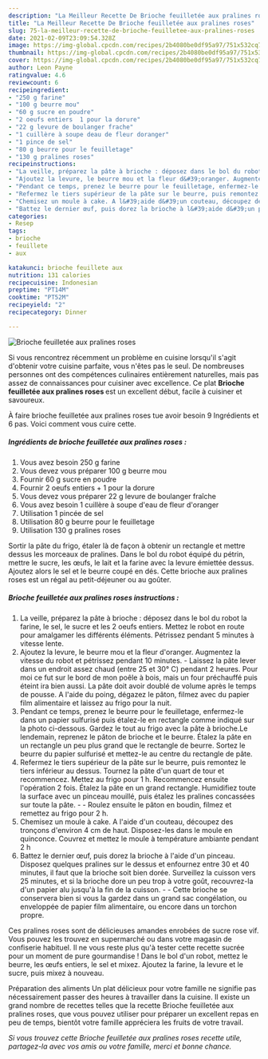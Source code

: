 ```yaml
---
description: "La Meilleur Recette De Brioche feuilletée aux pralines roses"
title: "La Meilleur Recette De Brioche feuilletée aux pralines roses"
slug: 75-la-meilleur-recette-de-brioche-feuilletee-aux-pralines-roses
date: 2021-02-09T23:09:54.328Z
image: https://img-global.cpcdn.com/recipes/2b4080be0df95a97/751x532cq70/brioche-feuilletee-aux-pralines-roses-photo-principale-de-la-recette.jpg
thumbnail: https://img-global.cpcdn.com/recipes/2b4080be0df95a97/751x532cq70/brioche-feuilletee-aux-pralines-roses-photo-principale-de-la-recette.jpg
cover: https://img-global.cpcdn.com/recipes/2b4080be0df95a97/751x532cq70/brioche-feuilletee-aux-pralines-roses-photo-principale-de-la-recette.jpg
author: Leon Payne
ratingvalue: 4.6
reviewcount: 6
recipeingredient:
- "250 g farine"
- "100 g beurre mou"
- "60 g sucre en poudre"
- "2 oeufs entiers  1 pour la dorure"
- "22 g levure de boulanger frache"
- "1 cuillère à soupe deau de fleur doranger"
- "1 pince de sel"
- "80 g beurre pour le feuilletage"
- "130 g pralines roses"
recipeinstructions:
- "La veille, préparez la pâte à brioche : déposez dans le bol du robot la farine, le sel, le sucre et les 2 oeufs entiers. Mettez le robot en route pour amalgamer les différents éléments. Pétrissez pendant 5 minutes à vitesse lente."
- "Ajoutez la levure, le beurre mou et la fleur d&#39;oranger. Augmentez la vitesse du robot et pétrissez pendant 10 minutes. Laissez la pâte lever dans un endroit assez chaud (entre 25 et 30° C) pendant 2 heures. Pour moi ce fut sur le bord de mon poêle à bois, mais un four préchauffé puis éteint ira bien aussi. La pâte doit avoir doublé de volume après le temps de pousse. A l&#39;aide du poing, dégazez le pâton, filmez avec du papier film alimentaire et laissez au frigo pour la nuit."
- "Pendant ce temps, prenez le beurre pour le feuilletage, enfermez-le dans un papier sulfurisé puis étalez-le en rectangle comme indiqué sur la photo ci-dessous. Gardez le tout au frigo avec la pâte à brioche.Le lendemain, reprenez le pâton de brioche et le beurre. Étalez la pâte en un rectangle un peu plus grand que le rectangle de beurre. Sortez le beurre du papier sulfurisé et mettez-le au centre du rectangle de pâte."
- "Refermez le tiers supérieur de la pâte sur le beurre, puis remontez le tiers inférieur au dessus. Tournez la pâte d&#39;un quart de tour et recommencez. Mettez au frigo pour 1 h. Recommencez ensuite l&#39;opération 2 fois. Étalez la pâte en un grand rectangle. Humidifiez toute la surface avec un pinceau mouillé, puis étalez les pralines concassées sur toute la pâte.  Roulez ensuite le pâton en boudin, filmez et remettez au frigo pour 2 h."
- "Chemisez un moule à cake. A l&#39;aide d&#39;un couteau, découpez des tronçons d&#39;environ 4 cm de haut. Disposez-les dans le moule en quinconce. Couvrez et mettez le moule à température ambiante pendant 2 h"
- "Battez le dernier œuf, puis dorez la brioche à l&#39;aide d&#39;un pinceau. Disposez quelques pralines sur le dessus et enfournez entre 30 et 40 minutes, il faut que la brioche soit bien dorée. Surveillez la cuisson vers 25 minutes, et si la brioche dore un peu trop à votre goût, recouvrez-la d&#39;un papier alu jusqu&#39;à la fin de la cuisson.  Cette brioche se conservera bien si vous la gardez dans un grand sac congélation, ou enveloppée de papier film alimentaire, ou encore dans un torchon propre."
categories:
- Resep
tags:
- brioche
- feuillete
- aux

katakunci: brioche feuillete aux 
nutrition: 131 calories
recipecuisine: Indonesian
preptime: "PT14M"
cooktime: "PT52M"
recipeyield: "2"
recipecategory: Dinner

---
```



![Brioche feuilletée aux pralines roses](https://img-global.cpcdn.com/recipes/2b4080be0df95a97/751x532cq70/brioche-feuilletee-aux-pralines-roses-photo-principale-de-la-recette.jpg)

Si vous rencontrez récemment un problème en cuisine lorsqu'il s'agit d'obtenir votre cuisine parfaite, vous n'êtes pas le seul. De nombreuses personnes ont des compétences culinaires entièrement naturelles, mais pas assez de connaissances pour cuisiner avec excellence. Ce plat <strong> Brioche feuilletée aux pralines roses </strong> est un excellent début, facile à cuisiner et savoureux.

<!--inarticleads1-->

À faire brioche feuilletée aux pralines roses tue avoir besoin 9 Ingrédients et 6 pas. Voici comment vous cuire cette.

##### Ingrédients de brioche feuilletée aux pralines roses :

1. Vous avez besoin 250 g farine
1. Vous devez vous préparer 100 g beurre mou
1. Fournir 60 g sucre en poudre
1. Fournir 2 oeufs entiers + 1 pour la dorure
1. Vous devez vous préparer 22 g levure de boulanger fraîche
1. Vous avez besoin 1 cuillère à soupe d&#39;eau de fleur d&#39;oranger
1. Utilisation 1 pincée de sel
1. Utilisation 80 g beurre pour le feuilletage
1. Utilisation 130 g pralines roses


Sortir la pâte du frigo, étaler là de façon à obtenir un rectangle et mettre dessus les morceaux de pralines. Dans le bol du robot équipé du pétrin, mettre le sucre, les œufs, le lait et la farine avec la levure émiettée dessus. Ajoutez alors le sel et le beurre coupé en dés. Cette brioche aux pralines roses est un régal au petit-déjeuner ou au goûter. 

<!--inarticleads2-->

##### Brioche feuilletée aux pralines roses instructions :

1. La veille, préparez la pâte à brioche : déposez dans le bol du robot la farine, le sel, le sucre et les 2 oeufs entiers. Mettez le robot en route pour amalgamer les différents éléments. Pétrissez pendant 5 minutes à vitesse lente.
1. Ajoutez la levure, le beurre mou et la fleur d&#39;oranger. Augmentez la vitesse du robot et pétrissez pendant 10 minutes. - Laissez la pâte lever dans un endroit assez chaud (entre 25 et 30° C) pendant 2 heures. Pour moi ce fut sur le bord de mon poêle à bois, mais un four préchauffé puis éteint ira bien aussi. La pâte doit avoir doublé de volume après le temps de pousse. A l&#39;aide du poing, dégazez le pâton, filmez avec du papier film alimentaire et laissez au frigo pour la nuit.
1. Pendant ce temps, prenez le beurre pour le feuilletage, enfermez-le dans un papier sulfurisé puis étalez-le en rectangle comme indiqué sur la photo ci-dessous. Gardez le tout au frigo avec la pâte à brioche.Le lendemain, reprenez le pâton de brioche et le beurre. Étalez la pâte en un rectangle un peu plus grand que le rectangle de beurre. Sortez le beurre du papier sulfurisé et mettez-le au centre du rectangle de pâte.
1. Refermez le tiers supérieur de la pâte sur le beurre, puis remontez le tiers inférieur au dessus. Tournez la pâte d&#39;un quart de tour et recommencez. Mettez au frigo pour 1 h. Recommencez ensuite l&#39;opération 2 fois. Étalez la pâte en un grand rectangle. Humidifiez toute la surface avec un pinceau mouillé, puis étalez les pralines concassées sur toute la pâte. -  - Roulez ensuite le pâton en boudin, filmez et remettez au frigo pour 2 h.
1. Chemisez un moule à cake. A l&#39;aide d&#39;un couteau, découpez des tronçons d&#39;environ 4 cm de haut. Disposez-les dans le moule en quinconce. Couvrez et mettez le moule à température ambiante pendant 2 h
1. Battez le dernier œuf, puis dorez la brioche à l&#39;aide d&#39;un pinceau. Disposez quelques pralines sur le dessus et enfournez entre 30 et 40 minutes, il faut que la brioche soit bien dorée. Surveillez la cuisson vers 25 minutes, et si la brioche dore un peu trop à votre goût, recouvrez-la d&#39;un papier alu jusqu&#39;à la fin de la cuisson. -  - Cette brioche se conservera bien si vous la gardez dans un grand sac congélation, ou enveloppée de papier film alimentaire, ou encore dans un torchon propre.


Ces pralines roses sont de délicieuses amandes enrobées de sucre rose vif. Vous pouvez les trouvez en supermarché ou dans votre magasin de confiserie habituel. Il ne vous reste plus qu&#39;à tester cette recette sucrée pour un moment de pure gourmandise ! Dans le bol d&#39;un robot, mettez le beurre, les œufs entiers, le sel et mixez. Ajoutez la farine, la levure et le sucre, puis mixez à nouveau. 

<!--inarticleads1-->

<p>
Préparation des aliments Un plat délicieux pour votre famille ne signifie pas nécessairement passer des heures à travailler dans la cuisine. Il existe un grand nombre de recettes telles que la recette Brioche feuilletée aux pralines roses, que vous pouvez utiliser pour préparer un excellent repas en peu de temps, bientôt votre famille appréciera les fruits de votre travail.
</p>

<p>
<i>Si vous trouvez cette Brioche feuilletée aux pralines roses recette utile, partagez-la avec vos amis ou votre famille, merci et bonne chance.</i>
</p>
